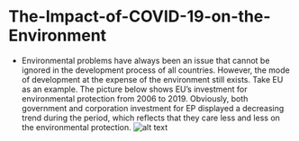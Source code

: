 # The-Impact-of-COVID-19-on-the-Environment
* Environmental problems have always been an issue that cannot be ignored in the development process of all countries. However, the mode of development at the expense of the environment still exists. Take EU as an example. The picture below shows EU’s investment for environmental protection from 2006 to 2019. Obviously, both government and corporation investment for EP displayed a decreasing trend during the period, which reflects that they care less and less on the environmental protection.
![alt text](plot1![图片](https://user-images.githubusercontent.com/71619071/147711454-b73816a4-392e-4af8-a47c-36ad90517862.png))
###### 
